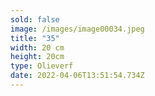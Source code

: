 ```yaml
---
sold: false
image: /images/image00034.jpeg
title: "35"
width: 20 cm
height: 20cm
type: Olieverf
date: 2022-04-06T13:51:54.734Z
---
```

